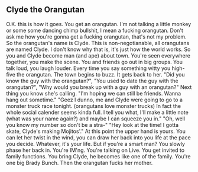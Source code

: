 ## Clyde the Orangutan ##

O.K. this is how it goes. You get an orangutan. I'm not talking a little monkey or some some dancing chimp bullshit, I mean a fucking orangutan. Don't ask me how you're gonna get a fucking orangutan, that's not my problem. So the orangutan's name is Clyde. This is non-negotianable, all orangutans are named Clyde. I don't know why that is, it's just how the world works. So you and Clyde become man (and ape) about town. You're seen everywhere together, you make the scene. You and friends go out in big groups. You talk loud, you laugh louder. Every time you say something witty you high-five the orangutan. The town begins to buzz. It gets back to her. "Did you know the guy with the orangutan?", "You used to date the guy with the orangutan?", "Why would you break up with a guy with an orangutan?" Next thing you know she's calling.
"I'm hoping we can still be friends. Wanna hang out sometime." "Geez I dunno, me and Clyde were going to go to a monster truck race tonight. (orangutans love monster trucks) In fact the whole social calender seems kinda full. I tell you what, I'll make a little note (what was your name again?) and maybe I can squeeze you in." "Oh, well you know my number so don't be a stra-" "Hey look at the time! I gotta skate, Clyde's making Mojitos'."
At this point the upper hand is yours. You can let her twist in the wind, you can draw her back into you life at the pace you decide. Whatever, it's your life. But if you're a smart man? You slowly phase her back in. You're IM'ng. You're talking on Live. You get invited to family functions. You bring Clyde, he becomes like one of the family. You're one big Brady Bunch.
Then the orangutan fucks her mother.